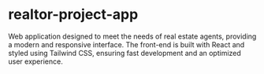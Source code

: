 # realtor-project-app
Web application designed to meet the needs of real estate agents, providing a modern and responsive interface. The front-end is built with React and styled using Tailwind CSS, ensuring fast development and an optimized user experience.
